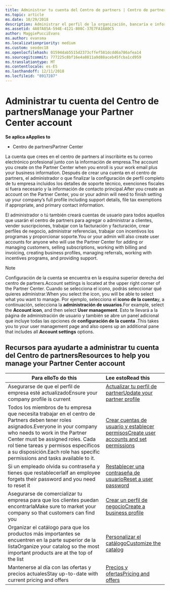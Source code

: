 ```yaml
---
title: Administrar tu cuenta del Centro de partners | Centro de partners
ms.topic: article
ms.date: 10/29/2018
description: Administrar el perfil de la organización, bancaria e información fiscal y los usuarios del centro de partners.
ms.assetid: 4A07A85A-594E-4121-808C-37E7FA18A0C5
author: MaggiePucciEvans
ms.author: evansma
ms.localizationpriority: medium
ms.custom: seodec18
ms.openlocfilehash: 01594dab5515d2373cffef581dcdd6a786afea14
ms.sourcegitcommit: 777225c8bf16e4a8811a9d88aceb45fcba1cd959
ms.translationtype: MT
ms.contentlocale: es-ES
ms.lasthandoff: 12/11/2018
ms.locfileid: "8917287"
---
```

# <a name="manage-your-partner-center-account"></a><span data-ttu-id="5fecf-103">Administrar tu cuenta del Centro de partners</span><span class="sxs-lookup"><span data-stu-id="5fecf-103">Manage your Partner Center account</span></span>

**<span data-ttu-id="5fecf-104">Se aplica a</span><span class="sxs-lookup"><span data-stu-id="5fecf-104">Applies to</span></span>**

-  <span data-ttu-id="5fecf-105">Centro de partners</span><span class="sxs-lookup"><span data-stu-id="5fecf-105">Partner Center</span></span>

<span data-ttu-id="5fecf-106">La cuenta que crees en el centro de partners al inscribirte es tu correo electrónico profesional junto con la información de empresa.</span><span class="sxs-lookup"><span data-stu-id="5fecf-106">The account you create on the Partner Center when you enroll is your work email plus your business information.</span></span> <span data-ttu-id="5fecf-107">Después de crear una cuenta en el centro de partners, el administrador o que finalizar la configuración de perfil completo de tu empresa incluidos los detalles de soporte técnico, exenciones fiscales si fuera necesario y la información de contacto principal.</span><span class="sxs-lookup"><span data-stu-id="5fecf-107">After you create an account on the Partner Center, you or your admin will need to finish setting up your company’s full profile including support details, file tax exemptions if appropriate, and primary contact information.</span></span> 

<span data-ttu-id="5fecf-108">El administrador o tú también creará cuentas de usuario para todos aquellos que usarán el centro de partners para agregar o administrar a clientes, vender suscripciones, trabajar con la facturación y facturación, crear perfiles de negocio, administrar referencias, trabajar con incentivos los programas y proporcionar soporte.</span><span class="sxs-lookup"><span data-stu-id="5fecf-108">You or your admin will also create user accounts for anyone who will use the Partner Center for adding or managing customers, selling subscriptions, working with billing and invoicing, creating business profiles, managing referrals, working with incentives programs, and providing support.</span></span>

>[!NOTE]
><span data-ttu-id="5fecf-109">Configuración de la cuenta se encuentra en la esquina superior derecha del centro de partners.</span><span class="sxs-lookup"><span data-stu-id="5fecf-109">Account settings is located at the upper right corner of the Partner Center.</span></span> <span data-ttu-id="5fecf-110">Cuando se selecciona el icono, podrás seleccionar qué quieres administrar.</span><span class="sxs-lookup"><span data-stu-id="5fecf-110">When you select the icon, you will be able to select what you want to manage.</span></span> <span data-ttu-id="5fecf-111">Por ejemplo, selecciona el **icono de la cuenta**y, a continuación, selecciona la **administración de usuarios**.</span><span class="sxs-lookup"><span data-stu-id="5fecf-111">For example, select the **Account icon**, and then select **User management**.</span></span> <span data-ttu-id="5fecf-112">Esto te llevará a la página de administración de usuario y también se abre un panel adicional que incluye todas las opciones de **configuración de la cuenta** .</span><span class="sxs-lookup"><span data-stu-id="5fecf-112">This takes you to your user management page and also opens up an additional pane that includes all **Account settings** options.</span></span>


## <a name="resources-to-help-you-manage-your-partner-center-account"></a><span data-ttu-id="5fecf-113">Recursos para ayudarte a administrar tu cuenta del Centro de partners</span><span class="sxs-lookup"><span data-stu-id="5fecf-113">Resources to help you manage your Partner Center account</span></span>

|**<span data-ttu-id="5fecf-114">Para ello</span><span class="sxs-lookup"><span data-stu-id="5fecf-114">To do this</span></span>**   |**<span data-ttu-id="5fecf-115">Lee esto</span><span class="sxs-lookup"><span data-stu-id="5fecf-115">Read this</span></span>**   |
|-----------------------|:-----------------------|
|<span data-ttu-id="5fecf-116">Asegurarse de que el perfil de empresa esté actualizado</span><span class="sxs-lookup"><span data-stu-id="5fecf-116">Ensure your company profile is current</span></span>   |[<span data-ttu-id="5fecf-117">Actualizar tu perfil de partner</span><span class="sxs-lookup"><span data-stu-id="5fecf-117">Update your partner profile</span></span>](update-your-partner-profile.md)|
|<span data-ttu-id="5fecf-118">Todos los miembros de tu empresa que necesita trabajar en el centro de Partners deben tener roles asignados.</span><span class="sxs-lookup"><span data-stu-id="5fecf-118">Everyone in your company who needs to work in the Partner Center must be assigned roles.</span></span> <span data-ttu-id="5fecf-119">Cada rol tiene tareas y permisos específicos a su disposición.</span><span class="sxs-lookup"><span data-stu-id="5fecf-119">Each role has specific permissions and tasks available to it.</span></span>|[<span data-ttu-id="5fecf-120">Crear cuentas de usuario y establecer permisos</span><span class="sxs-lookup"><span data-stu-id="5fecf-120">Create user accounts and set permissions</span></span>](create-user-accounts-and-set-permissions.md)|
|<span data-ttu-id="5fecf-121">Si un empleado olvida su contraseña y tienes que restablecerla</span><span class="sxs-lookup"><span data-stu-id="5fecf-121">If an employee forgets their password and you need to reset it</span></span>  |[<span data-ttu-id="5fecf-122">Restablecer una contraseña de usuario</span><span class="sxs-lookup"><span data-stu-id="5fecf-122">Reset a user password</span></span>](reset-a-user-password.md)|
|<span data-ttu-id="5fecf-123">Asegurarse de comercializar tu empresa para que los clientes puedan encontrarla</span><span class="sxs-lookup"><span data-stu-id="5fecf-123">Make sure to market your company so that customers can find you</span></span>   |[<span data-ttu-id="5fecf-124">Crear un perfil de negocio</span><span class="sxs-lookup"><span data-stu-id="5fecf-124">Create a business profile</span></span>](create-a-marketing-profile.md)|
|<span data-ttu-id="5fecf-125">Organizar el catálogo para que los productos más importantes se encuentren en la parte superior de la lista</span><span class="sxs-lookup"><span data-stu-id="5fecf-125">Organize your catalog so the most important products are at the top of the list</span></span>   |[<span data-ttu-id="5fecf-126">Personalizar el catálogo</span><span class="sxs-lookup"><span data-stu-id="5fecf-126">Customize the catalog</span></span>](customize-the-catalog.md)|
|<span data-ttu-id="5fecf-127">Mantenerse al día con las ofertas y precios actuales</span><span class="sxs-lookup"><span data-stu-id="5fecf-127">Stay up-to-date with current pricing and offers</span></span>   |[<span data-ttu-id="5fecf-128">Precios y ofertas</span><span class="sxs-lookup"><span data-stu-id="5fecf-128">Pricing and offers</span></span>](pricing-and-offers.md)|













 

 



